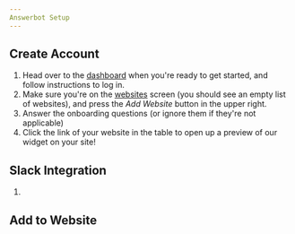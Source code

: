 ```yaml
---
Answerbot Setup
---
```


## Create Account

1. Head over to the [dashboard](https://dashboard.answerbot.app) when you're ready to get started, and follow instructions to log in. 
2. Make sure you're on the [websites](https://dashboard.answerbot.app/websites) screen (you should see an empty list of websites), and press the *Add Website* button in the upper right.
3. Answer the onboarding questions (or ignore them if they're not applicable) 
4. Click the link of your website in the table to open up a preview of our widget on your site!

## Slack Integration 

1. 

## Add to Website

